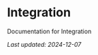 <!-- markdownlint-disable MD013 line-length -->

# Integration

Documentation for Integration

*Last updated: 2024-12-07*

